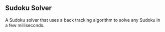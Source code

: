 ## Sudoku Solver

A Sudoku solver that uses a back tracking algorithm to solve any Sudoku in a few milliseconds.
